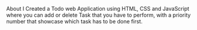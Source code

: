 About
I Created a Todo web Application using HTML, CSS and JavaScript where you can add or delete Task that you have to perform, with a priority number that showcase which task has to be done first.
